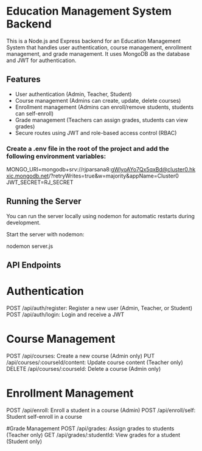 # Education Management System Backend

This is a Node.js and Express backend for an Education Management System that handles user authentication, course management, enrollment management, and grade management. It uses MongoDB as the database and JWT for authentication.

## Features

- User authentication (Admin, Teacher, Student)
- Course management (Admins can create, update, delete courses)
- Enrollment management (Admins can enroll/remove students, students can self-enroll)
- Grade management (Teachers can assign grades, students can view grades)
- Secure routes using JWT and role-based access control (RBAC)

### Create a .env file in the root of the project and add the following environment variables:

MONGO_URI=mongodb+srv://rjparsana8:gWlyoAYo7Qx5qxBd@cluster0.hkxic.mongodb.net/?retryWrites=true&w=majority&appName=Cluster0
JWT_SECRET=RJ_SECRET

## Running the Server
You can run the server locally using nodemon for automatic restarts during development.

Start the server with nodemon:

nodemon server.js

## API Endpoints

# Authentication
POST /api/auth/register: Register a new user (Admin, Teacher, or Student)
POST /api/auth/login: Login and receive a JWT

# Course Management
POST /api/courses: Create a new course (Admin only)
PUT /api/courses/:courseId/content: Update course content (Teacher only)
DELETE /api/courses/:courseId: Delete a course (Admin only)

# Enrollment Management
POST /api/enroll: Enroll a student in a course (Admin)
POST /api/enroll/self: Student self-enroll in a course

#Grade Management
POST /api/grades: Assign grades to students (Teacher only)
GET /api/grades/:studentId: View grades for a student (Student only)
